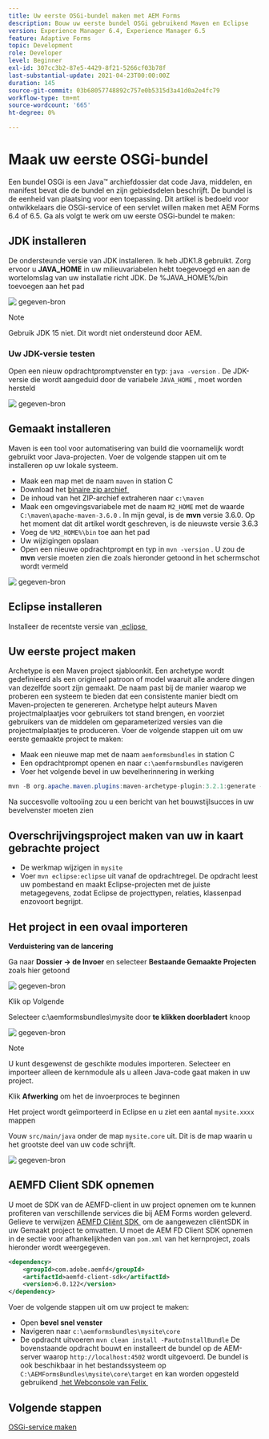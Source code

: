 ```yaml
---
title: Uw eerste OSGi-bundel maken met AEM Forms
description: Bouw uw eerste bundel OSGi gebruikend Maven en Eclipse
version: Experience Manager 6.4, Experience Manager 6.5
feature: Adaptive Forms
topic: Development
role: Developer
level: Beginner
exl-id: 307cc3b2-87e5-4429-8f21-5266cf03b78f
last-substantial-update: 2021-04-23T00:00:00Z
duration: 145
source-git-commit: 03b68057748892c757e0b5315d3a41d0a2e4fc79
workflow-type: tm+mt
source-wordcount: '665'
ht-degree: 0%

---
```


# Maak uw eerste OSGi-bundel

Een bundel OSGi is een Java™ archiefdossier dat code Java, middelen, en manifest bevat die de bundel en zijn gebiedsdelen beschrijft. De bundel is de eenheid van plaatsing voor een toepassing. Dit artikel is bedoeld voor ontwikkelaars die OSGi-service of een servlet willen maken met AEM Forms 6.4 of 6.5. Ga als volgt te werk om uw eerste OSGi-bundel te maken:


## JDK installeren

De ondersteunde versie van JDK installeren. Ik heb JDK1.8 gebruikt. Zorg ervoor u **JAVA_HOME** in uw milieuvariabelen hebt toegevoegd en aan de wortelomslag van uw installatie richt JDK.
De %JAVA_HOME%/bin toevoegen aan het pad

![&#x200B; gegeven-bron &#x200B;](assets/java-home.JPG)

>[!NOTE]
> Gebruik JDK 15 niet. Dit wordt niet ondersteund door AEM.

### Uw JDK-versie testen

Open een nieuw opdrachtpromptvenster en typ: `java -version` . De JDK-versie die wordt aangeduid door de variabele `JAVA_HOME` , moet worden hersteld

![&#x200B; gegeven-bron &#x200B;](assets/java-version.JPG)

## Gemaakt installeren

Maven is een tool voor automatisering van build die voornamelijk wordt gebruikt voor Java-projecten. Voer de volgende stappen uit om te installeren op uw lokale systeem.

* Maak een map met de naam `maven` in station C
* Download het [&#x200B; binaire zip archief &#x200B;](https://maven.apache.org/download.cgi)
* De inhoud van het ZIP-archief extraheren naar `c:\maven`
* Maak een omgevingsvariabele met de naam `M2_HOME` met de waarde `C:\maven\apache-maven-3.6.0` . In mijn geval, is de **mvn** versie 3.6.0. Op het moment dat dit artikel wordt geschreven, is de nieuwste versie 3.6.3
* Voeg de `%M2_HOME%\bin` toe aan het pad
* Uw wijzigingen opslaan
* Open een nieuwe opdrachtprompt en typ in `mvn -version` . U zou de **mvn** versie moeten zien die zoals hieronder getoond in het schermschot wordt vermeld

![&#x200B; gegeven-bron &#x200B;](assets/mvn-version.JPG)


## Eclipse installeren

Installeer de recentste versie van [&#x200B; eclipse &#x200B;](https://www.eclipse.org/downloads/)

## Uw eerste project maken

Archetype is een Maven project sjabloonkit. Een archetype wordt gedefinieerd als een origineel patroon of model waaruit alle andere dingen van dezelfde soort zijn gemaakt. De naam past bij de manier waarop we proberen een systeem te bieden dat een consistente manier biedt om Maven-projecten te genereren. Archetype helpt auteurs Maven projectmalplaatjes voor gebruikers tot stand brengen, en voorziet gebruikers van de middelen om geparameterized versies van die projectmalplaatjes te produceren.
Voer de volgende stappen uit om uw eerste gemaakte project te maken:

* Maak een nieuwe map met de naam `aemformsbundles` in station C
* Een opdrachtprompt openen en naar `c:\aemformsbundles` navigeren
* Voer het volgende bevel in uw bevelherinnering in werking

```java
mvn -B org.apache.maven.plugins:maven-archetype-plugin:3.2.1:generate -D archetypeGroupId=com.adobe.aem -D archetypeArtifactId=aem-project-archetype -D archetypeVersion=36 -D appTitle="My Site" -D appId="mysite" -D groupId="com.mysite" -D aemVersion=6.5.13
```

Na succesvolle voltooiing zou u een bericht van het bouwstijlsucces in uw bevelvenster moeten zien

## Overschrijvingsproject maken van uw in kaart gebrachte project

* De werkmap wijzigen in `mysite`
* Voer `mvn eclipse:eclipse` uit vanaf de opdrachtregel. De opdracht leest uw pombestand en maakt Eclipse-projecten met de juiste metagegevens, zodat Eclipse de projecttypen, relaties, klassenpad enzovoort begrijpt.

## Het project in een ovaal importeren

**Verduistering van de lancering**

Ga naar **Dossier -> de Invoer** en selecteer **Bestaande Gemaakte Projecten** zoals hier getoond

![&#x200B; gegeven-bron &#x200B;](assets/import-mvn-project.JPG)

Klik op Volgende

Selecteer c:\aemformsbundles\mysite door **te klikken doorbladert** knoop

![&#x200B; gegeven-bron &#x200B;](assets/mysite-eclipse-project.png)

>[!NOTE]
>U kunt desgewenst de geschikte modules importeren. Selecteer en importeer alleen de kernmodule als u alleen Java-code gaat maken in uw project.

Klik **Afwerking** om het de invoerproces te beginnen

Het project wordt geïmporteerd in Eclipse en u ziet een aantal `mysite.xxxx` mappen

Vouw `src/main/java` onder de map `mysite.core` uit. Dit is de map waarin u het grootste deel van uw code schrijft.

![&#x200B; gegeven-bron &#x200B;](assets/mysite-core-project.png)

## AEMFD Client SDK opnemen

U moet de SDK van de AEMFD-client in uw project opnemen om te kunnen profiteren van verschillende services die bij AEM Forms worden geleverd. Gelieve te verwijzen [&#x200B; AEMFD Cliënt SDK &#x200B;](https://mvnrepository.com/artifact/com.adobe.aemfd/aemfd-client-sdk) om de aangewezen cliëntSDK in uw Gemaakt project te omvatten. U moet de AEM FD Client SDK opnemen in de sectie voor afhankelijkheden van `pom.xml` van het kernproject, zoals hieronder wordt weergegeven.

```xml
<dependency>
    <groupId>com.adobe.aemfd</groupId>
    <artifactId>aemfd-client-sdk</artifactId>
    <version>6.0.122</version>
</dependency>
```

Voer de volgende stappen uit om uw project te maken:

* Open **bevel snel venster**
* Navigeren naar `c:\aemformsbundles\mysite\core`
* De opdracht uitvoeren `mvn clean install -PautoInstallBundle`
De bovenstaande opdracht bouwt en installeert de bundel op de AEM-server waarop `http://localhost:4502` wordt uitgevoerd. De bundel is ook beschikbaar in het bestandssysteem op
  `C:\AEMFormsBundles\mysite\core\target` en kan worden opgesteld gebruikend [&#x200B; het Webconsole van Felix &#x200B;](http://localhost:4502/system/console/bundles)

## Volgende stappen

[OSGi-service maken](./create-osgi-service.md)

